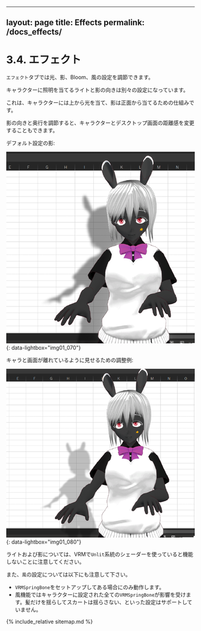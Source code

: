 
---
layout: page
title: Effects
permalink: /docs_effects/
---

# 3.4. エフェクト

`エフェクト`タブでは光、影、Bloom、風の設定を調節できます。

キャラクターに照明を当てるライトと影の向きは別々の設定になっています。

これは、キャラクターには上から光を当て、影は正面から当てるための仕組みです。

影の向きと奥行を調節すると、キャラクターとデスクトップ画面の距離感を変更することもできます。

デフォルト設定の影:

[![Default Depth Shadow](./images/about_settings/img01_070_shadow_depth_default.png)](./images/about_settings/img01_070_shadow_depth_default.png){: data-lightbox="img01_070"}

キャラと画面が離れているように見せるための調整例: 

[![Default Depth Shadow](./images/about_settings/img01_080_shadow_depth_look_far.png)](./images/about_settings/img01_080_shadow_depth_look_far.png){: data-lightbox="img01_080"}

ライトおよび影については、VRMで`Unlit`系統のシェーダーを使っていると機能しないことに注意してください。

また、`風`の設定については以下にも注意して下さい。

* `VRMSpringBone`をセットアップしてある場合にのみ動作します。
* 風機能ではキャラクターに設定された全ての`VRMSpringBone`が影響を受けます。髪だけを揺らしてスカートは揺らさない、といった設定はサポートしていません。

{% include_relative sitemap.md %}

